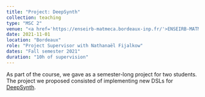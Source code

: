 ```yaml
---
title: "Project: DeepSynth"
collection: teaching
type: "MSC 2"
venue: "<a href='https://enseirb-matmeca.bordeaux-inp.fr/'>ENSEIRB-MATMECA</a>"
date: 2021-11-01
location: "Bordeaux"
role: "Project Supervisor with Nathanaël Fijalkow"
dates: "Fall semester 2021"
duration: "10h of supervision"
---
```


As part of the course, we gave as a semester-long project for two students. The project we proposed consisted of implementing new DSLs for [DeepSynth](https://github.com/nathanael-fijalkow/DeepSynth).
